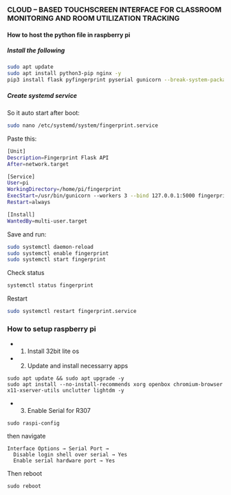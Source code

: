 ### CLOUD – BASED TOUCHSCREEN INTERFACE FOR CLASSROOM MONITORING AND ROOM UTILIZATION TRACKING

#### How to host the python file in raspberry pi

##### Install the following
```bash
sudo apt update
sudo apt install python3-pip nginx -y
pip3 install flask pyfingerprint pyserial gunicorn --break-system-packages
```

##### Create systemd service
So it auto start after boot:
```bash
sudo nano /etc/systemd/system/fingerprint.service
```
Paste this:
```bash
[Unit]
Description=Fingerprint Flask API
After=network.target

[Service]
User=pi
WorkingDirectory=/home/pi/fingerprint
ExecStart=/usr/bin/gunicorn --workers 3 --bind 127.0.0.1:5000 fingerprint_api:app
Restart=always

[Install]
WantedBy=multi-user.target
```
Save and run:
```bash
sudo systemctl daemon-reload
sudo systemctl enable fingerprint
sudo systemctl start fingerprint
```
Check status
```bash
systemctl status fingerprint
```
Restart
```bash
sudo systemctl restart fingerprint.service
```

### How to setup raspberry pi
- 1. Install 32bit lite os
- 2. Update and install necessarry apps
```
sudo apt update && sudo apt upgrade -y
sudo apt install --no-install-recommends xorg openbox chromium-browser x11-xserver-utils unclutter lightdm -y
```
- 3. Enable Serial for R307
```
sudo raspi-config
```
then navigate
```
Interface Options → Serial Port → 
  Disable login shell over serial → Yes  
  Enable serial hardware port → Yes
```
Then reboot
```
sudo reboot
```
